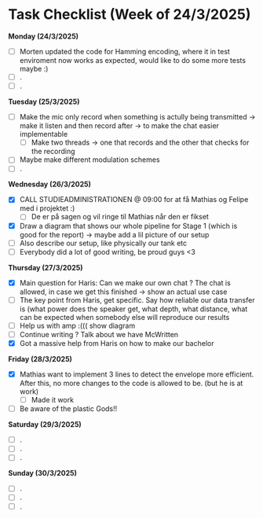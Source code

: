 # Task Checklist (Week of 24/3/2025)

**Monday (24/3/2025)**

- [ ] Morten updated the code for Hamming encoding, where it in test enviroment now works as expected, would like to do some more tests maybe :)
- [ ] .
- [ ] .

**Tuesday (25/3/2025)**

- [ ] Make the mic only record when something is actully being transmitted -> make it listen and then record after -> to make the chat easier implementable
  - [ ] Make two threads -> one that records and the other that checks for the recording
- [ ] Maybe make different modulation schemes
- [ ] .

**Wednesday (26/3/2025)**

- [X] CALL STUDIEADMINISTRATIONEN @ 09:00 for at få Mathias og Felipe med i projektet :)
  - [ ] De er på sagen og vil ringe til Mathias når den er fikset
- [X] Draw a diagram that shows our whole pipeline for Stage 1 (which is good for the report) -> maybe add a lil picture of our setup
- [ ] Also describe our setup, like physically our tank etc
- [ ] Everybody did a lot of good writing, be proud guys <3

**Thursday (27/3/2025)**

- [X] Main question for Haris: Can we make our own chat ? The chat is allowed, in case we get this finished -> show an actual use case
- [ ] The key point from Haris, get specific. Say how reliable our data transfer is (what power does the speaker get, what depth, what distance, what can be expected
  when somebody else will reproduce our results
- [ ] Help us with amp :((( show diagram
- [ ] Continue writing ? Talk about we have McWritten
- [X] Got a massive help from Haris on how to make our bachelor

**Friday (28/3/2025)**

- [X] Mathias want to implement 3 lines to detect the envelope more efficient. After this, no more changes to the code is allowed to be. (but he is at work)
  - [ ] Made it work
- [ ] Be aware of the plastic Gods!!

**Saturday (29/3/2025)**

- [ ] .
- [ ] .
- [ ] .

**Sunday (30/3/2025)**

- [ ] .
- [ ] .
- [ ] .
